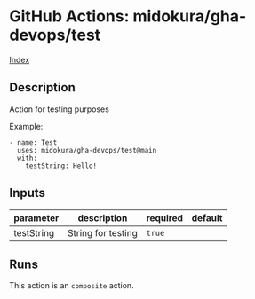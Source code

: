 # GitHub Actions: midokura/gha-devops/test

[Index](../gha.md)

<!-- action-docs-description -->
## Description

Action for testing purposes

Example:
```
- name: Test
  uses: midokura/gha-devops/test@main
  with:
    testString: Hello!
```



<!-- action-docs-description -->

<!-- action-docs-inputs -->
## Inputs

| parameter | description | required | default |
| - | - | - | - |
| testString | String for testing | `true` |  |



<!-- action-docs-inputs -->

<!-- action-docs-outputs -->

<!-- action-docs-outputs -->

<!-- action-docs-runs -->
## Runs

This action is an `composite` action.


<!-- action-docs-runs -->